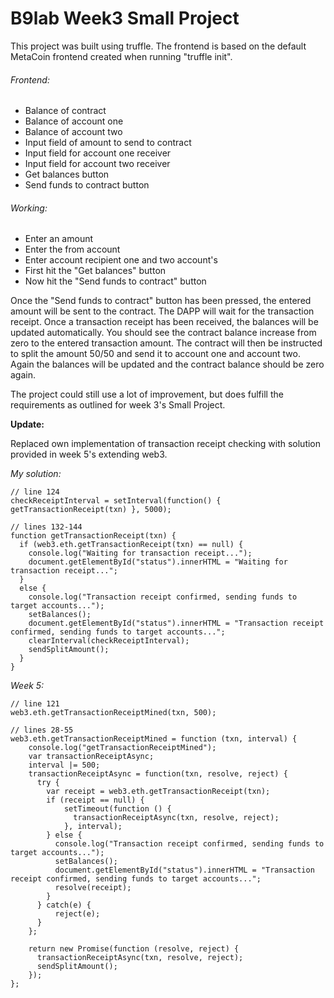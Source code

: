 # B9lab Week3 Small Project

This project was built using truffle. The frontend is based on the default MetaCoin frontend created when running "truffle init".

###### Frontend:
* Balance of contract
* Balance of account one
* Balance of account two
* Input field of amount to send to contract
* Input field for account one receiver
* Input field for account two receiver
* Get balances button
* Send funds to contract button
 
###### Working:
* Enter an amount
* Enter the from account
* Enter account recipient one and two account's
* First hit the "Get balances" button
* Now hit the "Send funds to contract" button

Once the "Send funds to contract" button has been pressed, the entered amount will be sent to the contract. The DAPP will wait for the transaction receipt. Once a transaction receipt has been received, the balances will be updated automatically. You should see the contract balance increase from zero to the entered transaction amount. The contract will then be instructed to split the amount 50/50 and send it to account one and account two. Again the balances will be updated and the contract balance should be zero again.

The project could still use a lot of improvement, but does fulfill the requirements as outlined for week 3's Small Project.

**Update:**

Replaced own implementation of transaction receipt checking with solution provided in week 5's extending web3.

*My solution:*
```
// line 124
checkReceiptInterval = setInterval(function() { getTransactionReceipt(txn) }, 5000);

// lines 132-144
function getTransactionReceipt(txn) {
  if (web3.eth.getTransactionReceipt(txn) == null) {
    console.log("Waiting for transaction receipt...");
    document.getElementById("status").innerHTML = "Waiting for transaction receipt...";
  }
  else {
    console.log("Transaction receipt confirmed, sending funds to target accounts...");
    setBalances();
    document.getElementById("status").innerHTML = "Transaction receipt confirmed, sending funds to target accounts...";
    clearInterval(checkReceiptInterval);
    sendSplitAmount();
  }
}
```

*Week 5:*
```
// line 121
web3.eth.getTransactionReceiptMined(txn, 500);

// lines 28-55
web3.eth.getTransactionReceiptMined = function (txn, interval) {
    console.log("getTransactionReceiptMined");
    var transactionReceiptAsync;
    interval |= 500;
    transactionReceiptAsync = function(txn, resolve, reject) {
      try {
        var receipt = web3.eth.getTransactionReceipt(txn);
        if (receipt == null) {
            setTimeout(function () {
              transactionReceiptAsync(txn, resolve, reject);
            }, interval);
        } else {
          console.log("Transaction receipt confirmed, sending funds to target accounts...");
          setBalances();
          document.getElementById("status").innerHTML = "Transaction receipt confirmed, sending funds to target accounts...";
          resolve(receipt);
        }
      } catch(e) {
          reject(e);
      }
    };

    return new Promise(function (resolve, reject) {
      transactionReceiptAsync(txn, resolve, reject);
      sendSplitAmount();
    });
};
```


